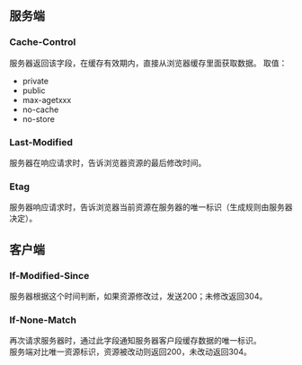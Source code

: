 ## 服务端
### Cache-Control    
服务器返回该字段，在缓存有效期内，直接从浏览器缓存里面获取数据。
取值：
  - private
  - public
  - max-agetxxx
  - no-cache
  - no-store
### Last-Modified
服务器在响应请求时，告诉浏览器资源的最后修改时间。
### Etag
服务器响应请求时，告诉浏览器当前资源在服务器的唯一标识（生成规则由服务器决定）。

## 客户端
### If-Modified-Since
服务器根据这个时间判断，如果资源修改过，发送200；未修改返回304。

### If-None-Match
再次请求服务器时，通过此字段通知服务器客户段缓存数据的唯一标识。    
服务端对比唯一资源标识，资源被改动则返回200，未改动返回304。










